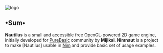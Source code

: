 ![logo](https://i.postimg.cc/FHpxXqZR/Nautilus-Engine.png)
## •Sum•
**Nautilus** is a small and accessible free OpenGL-powered 2D game engine, initially developed for [PureBasic](https://www.purebasic.fr/) community by **Mijikai**.
**Nimnaut** is a project to make [Nautilus] usable in [Nim](https://nim-lang.org/) and provide basic set of usage examples.
